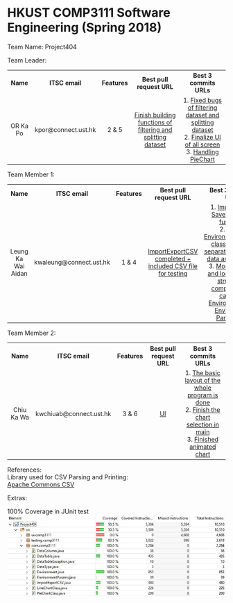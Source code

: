 # HKUST COMP3111 Software Engineering (Spring 2018)

Team Name: Project404

Team Leader:
<table>
	<tr>
	    <th>Name</th>
	    <th>ITSC email</th>
	    <th>Features</th>
	    <th>Best pull request URL</th>
	    <th>Best 3 commits URLs</th>
	</tr>
	<tr>
		<td align="center" valign="middle">OR Ka Po</td>
		<td align="center" valign="middle">kpor@connect.ust.hk</td>
		<td align="center" valign="middle">2 & 5</td>
		<td align="center" valign="middle"><a href=https://github.com/orkapodavid/Project404/pull/20>Finish building functions of filtering and splitting dataset</a></td>
		<td align="center" valign="middle">
		1. <a href=https://github.com/orkapodavid/Project404/commit/6312862c6ab161ae21c41de36dbf81c0a0aaf75d>Fixed bugs of filtering dataset and splitting dataset</a> <br/> 
		2. <a href=https://github.com/orkapodavid/Project404/commit/d0091d684aceb73e7b3fb76361e7438adce6ce0f>Finalize UI of all screen</a>  <br/> 
		3. <a href=https://github.com/orkapodavid/Project404/commit/99d0e9a3e4c993185c04baa01f77e4cdc0a8c395>Handling PieChart</a>  </td>
	</tr>
</table>

Team Member 1:
<table>
	<tr>
	    <th>Name</th>
	    <th>ITSC email</th>
	    <th>Features</th>
	    <th>Best pull request URL</th>
	    <th>Best 3 commits URLs</th>
	</tr>
	<tr>
		<td align="center" valign="middle">Leung Ka Wai Aidan</td>
		<td align="center" valign="middle">kwaleung@connect.ust.hk</td>
		<td align="center" valign="middle">1 & 4</td>
		<td align="center" valign="middle"><a href=https://github.com/orkapodavid/Project404/pull/8>ImportExportCSV completed + included CSV file for testing</a></td>
		<td align="center" valign="middle">
		1. <a href=https://github.com/orkapodavid/Project404/commit/04d0194f966cbbe4191632a540a0be35fa6fe2b5>Implemented Save and Load functions</a> <br/> 
		2. <a href=https://github.com/orkapodavid/Project404/commit/46be235aef10875964b476c2fb9aba5b6d961531>Added EnvironmentParams class for better separation between data and methods</a>  <br/> 
		3. <a href=https://github.com/orkapodavid/Project404/commit/75715e3d82089bff1301de3833dc38374e4750c6>Modified save and load function structures, completed test cases for Environment and Environment Parameters</a>  </td>
	</tr>
</table>

Team Member 2:
<table>
	<tr>
	    <th>Name</th>
	    <th>ITSC email</th>
	    <th>Features</th>
	    <th>Best pull request URL</th>
	    <th>Best 3 commits URLs</th>
	</tr>
	<tr>
		<td align="center" valign="middle">Chiu Ka Wa</td>
		<td align="center" valign="middle">kwchiuab@connect.ust.hk</td>
		<td align="center" valign="middle">3 & 6</td>
		<td align="center" valign="middle"><a href=https://github.com/orkapodavid/Project404/pull/5>UI</a></td>
		<td align="center" valign="middle">
		1. <a href=https://github.com/orkapodavid/Project404/commit/ca6e56854c0a003ca5517110ee71f89231ff067c>The basic layout of the whole program is done</a> <br/> 
		2. <a href=https://github.com/orkapodavid/Project404/commit/a0f6ca164c9c9231d301d14d019df6f9a7d1d043>Finish the chart selection in main</a>  <br/> 
		3. <a href=https://github.com/orkapodavid/Project404/commit/6d44239bd0a3c2169c4c0b8fc140df3cd44a55aa>Finished animated chart</a>  </td>
	</tr>
</table>
		
References: </br>
	Library used for CSV Parsing and Printing:  
		<a href=https://commons.apache.org/proper/commons-csv/>Apache Commons CSV</a>
		
Extras:

100% Coverage in JUnit test </br>
![100% Coverage](404Coverage.JPG)